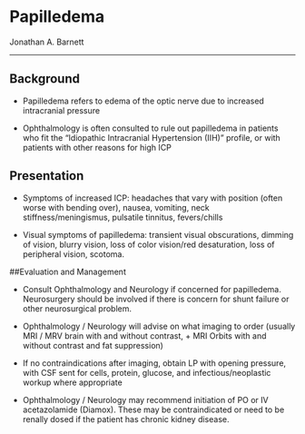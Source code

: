 # Papilledema

Jonathan A. Barnett

---

## Background

- Papilledema refers to edema of the optic nerve due to increased
    intracranial pressure

- Ophthalmology is often consulted to rule out papilledema in patients
    who fit the “Idiopathic Intracranial Hypertension (IIH)” profile, or
    with patients with other reasons for high ICP

## Presentation

- Symptoms of increased ICP: headaches that vary with position (often
    worse with bending over), nausea, vomiting, neck
    stiffness/meningismus, pulsatile tinnitus, fevers/chills

- Visual symptoms of papilledema: transient visual obscurations,
    dimming of vision, blurry vision, loss of color vision/red
    desaturation, loss of peripheral vision, scotoma.

##Evaluation and Management

- Consult Ophthalmology and Neurology if concerned for papilledema.
    Neurosurgery should be involved if there is concern for shunt
    failure or other neurosurgical problem.

- Ophthalmology / Neurology will advise on what imaging to order
    (usually MRI / MRV brain with and without contrast, + MRI Orbits
    with and without contrast and fat suppression)

- If no contraindications after imaging, obtain LP with opening
    pressure, with CSF sent for cells, protein, glucose, and
    infectious/neoplastic workup where appropriate

- Ophthalmology / Neurology may recommend initiation of PO or IV
    acetazolamide (Diamox). These may be contraindicated or need to be
    renally dosed if the patient has chronic kidney disease.
